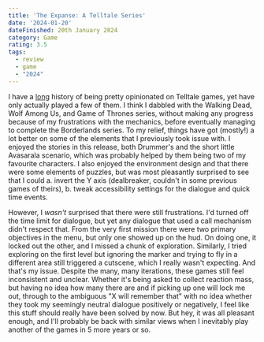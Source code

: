 ```yaml
---
title: 'The Expanse: A Telltale Series'
date: '2024-01-20'
dateFinished: 20th January 2024
category: Game
rating: 3.5
tags:
  - review
  - game
  - "2024"
---
```


I have a [long](https://sallylait.com/blog/2013/01/17/my-way-or-the-highway/) history of being pretty opinionated on Telltale games, yet have only actually played a few of them. I think I dabbled with the Walking Dead, Wolf Among Us, and Game of Thrones series, without making any progress because of my frustrations with the mechanics, before eventually managing to complete the Borderlands series. To my relief, things have got (mostly!) a lot better on some of the elements that I previously took issue with. I enjoyed the stories in this release, both Drummer's and the short little Avasarala scenario, which was probably helped by them being two of my favourite characters. I also enjoyed the environment design and that there were some elements of puzzles, but was most pleasantly surprised to see that I could a. invert the Y axis (dealbreaker, couldn't in some previous games of theirs), b. tweak accessibility settings for the dialogue and quick time events. 

However, I _wasn't_ surprised that there were still frustrations. I'd turned off the time limit for dialogue, but yet any dialogue that used a call mechanism didn't respect that. From the very first mission there were two primary objectives in the menu, but only one showed up on the hud. On doing one, it locked out the other, and I missed a chunk of exploration. Similarly, I tried exploring on the first level but ignoring the marker and trying to fly in a different area still triggered a cutscene, which I really wasn't expecting. And that's my issue. Despite the many, many iterations, these games still feel inconsistent and unclear. Whether it's being asked to collect reaction mass, but having no idea how many there are and if picking up one will lock me out, through to the ambiguous "X will remember that" with no idea whether they took my seemingly neutral dialogue positively or negatively, I feel like this stuff should really have been solved by now. But hey, it was all pleasant enough, and I'll probably be back with similar views when I inevitably play another of the games in 5 more years or so.